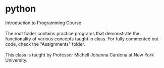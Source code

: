 # python
Introduction to Programming Course <br/>
<br/>The root folder contains practice programs that demonstrate the functionality of various concepts taught in class. For fully commented out code, check the "Assignments" folder. <br/>
<br/>This class is taught by Professor Michell Johanna Cardona at New York University.
